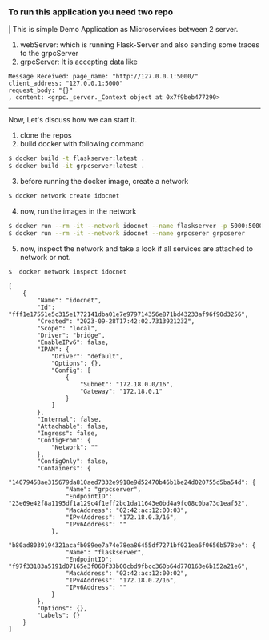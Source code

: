 ### To run this application you need two repo
| This is simple Demo Application as Microservices between 2 server.
1. webServer: which is running Flask-Server and also sending some traces to the grpcServer
2. grpcServer: It is accepting data like

```text
Message Received: page_name: "http://127.0.0.1:5000/"      
client_address: "127.0.0.1:5000"                           
request_body: "{}"                                         
, content: <grpc._server._Context object at 0x7f9beb477290>
```
---
Now, Let's discuss how we can start it.
1. clone the repos
2. build docker with following command
```bash
$ docker build -t flaskserver:latest .
$ docker build -it grpcserver:latest .
```
3. before running the docker image, create a network
```bash
$ docker network create idocnet
```
4. now, run the images in the network
```bash
$ docker run --rm -it --network idocnet --name flaskserver -p 5000:5000 flaskserver
$ docker run --rm -it --network idocnet --name grpcserer grpcserer
```
5. now, inspect the network and take a look if all services are attached to network or not.
```bash
$  docker network inspect idocnet
```
```text
[                                                                                
    {                                                                            
        "Name": "idocnet",                                                       
        "Id": "fff1e17551e5c315e1772141dba01e7e979714356e871bd43233af96f90d3256",
        "Created": "2023-09-28T17:42:02.731392123Z",                             
        "Scope": "local",                                                        
        "Driver": "bridge",                                                      
        "EnableIPv6": false,                                                     
        "IPAM": {                                                                
            "Driver": "default",                                                 
            "Options": {},                                                       
            "Config": [                                                          
                {
                    "Subnet": "172.18.0.0/16",
                    "Gateway": "172.18.0.1"
                }
            ]
        },
        "Internal": false,
        "Attachable": false,
        "Ingress": false,
        "ConfigFrom": {
            "Network": ""
        },
        "ConfigOnly": false,
        "Containers": {
            "14079458ae315679da810aed7332e9918e9d52470b46b1be24d020755d5ba54d": {
                "Name": "grpcserver",
                "EndpointID": "23e69e42f8a1195df1a129c4f1eff2bc1da11643e0bd4a9fc08c0ba73d1eaf52",
                "MacAddress": "02:42:ac:12:00:03",
                "IPv4Address": "172.18.0.3/16",
                "IPv6Address": ""
            },
            "b80ad8039194321acafb089ee7a74e78ea86455df7271bf021ea6f0656b578be": {
                "Name": "flaskserver",
                "EndpointID": "f97f33183a5191d07165e3f060f33b00cbd9fbcc360b64d770163e6b152a21e6",
                "MacAddress": "02:42:ac:12:00:02",
                "IPv4Address": "172.18.0.2/16",
                "IPv6Address": ""
            }
        },
        "Options": {},
        "Labels": {}
    }
]

```